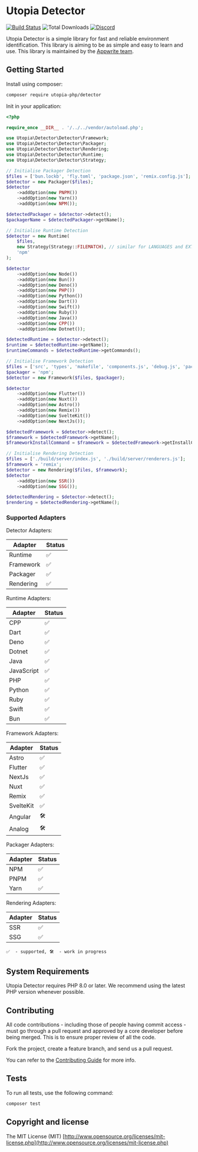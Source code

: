 # Utopia Detector

[![Build Status](https://travis-ci.org/utopia-php/detector.svg?branch=master)](https://travis-ci.com/utopia-php/detector)
![Total Downloads](https://img.shields.io/packagist/dt/utopia-php/detector.svg)
[![Discord](https://img.shields.io/discord/564160730845151244?label=discord)](https://appwrite.io/discord)

Utopia Detector is a simple library for fast and reliable environment identification. This library is aiming to be as simple and easy to learn and use. This library is maintained by the [Appwrite team](https://appwrite.io).

## Getting Started

Install using composer:
```bash
composer require utopia-php/detector
```

Init in your application:
```php
<?php

require_once __DIR__ . '/../../vendor/autoload.php';

use Utopia\Detector\Detector\Framework;
use Utopia\Detector\Detector\Packager;
use Utopia\Detector\Detector\Rendering;
use Utopia\Detector\Detector\Runtime;
use Utopia\Detector\Detector\Strategy;

// Initialise Packager Detection
$files = ['bun.lockb', 'fly.toml', 'package.json', 'remix.config.js'];
$detector = new Packager($files);
$detector
    ->addOption(new PNPM())
    ->addOption(new Yarn())
    ->addOption(new NPM());

$detectedPackager = $detector->detect();
$packagerName = $detectedPackager->getName();

// Initialise Runtime Detection
$detector = new Runtime(
    $files,
    new Strategy(Strategy::FILEMATCH), // similar for LANGUAGES and EXTENSIONS
    'npm'
);

$detector
    ->addOption(new Node())
    ->addOption(new Bun())
    ->addOption(new Deno())
    ->addOption(new PHP())
    ->addOption(new Python())
    ->addOption(new Dart())
    ->addOption(new Swift())
    ->addOption(new Ruby())
    ->addOption(new Java())
    ->addOption(new CPP())
    ->addOption(new Dotnet());

$detectedRuntime = $detector->detect();
$runtime = $detectedRuntime->getName();
$runtimeCommands = $detectedRuntime->getCommands();

// Initialise Framework Detection
$files = ['src', 'types', 'makefile', 'components.js', 'debug.js', 'package.json', 'svelte.config.js'];
$packager = 'npm';
$detector = new Framework($files, $packager);

$detector
    ->addOption(new Flutter())
    ->addOption(new Nuxt())
    ->addOption(new Astro())
    ->addOption(new Remix())
    ->addOption(new SvelteKit())
    ->addOption(new NextJs());

$detectedFramework = $detector->detect();
$framework = $detectedFramework->getName();
$frameworkInstallCommand = $framework = $detectedFramework->getInstallCommand();

// Initialise Rendering Detection
$files = ['./build/server/index.js', './build/server/renderers.js'];
$framework = 'remix';
$detector = new Rendering($files, $framework);
$detector
    ->addOption(new SSR())
    ->addOption(new SSG());

$detectedRendering = $detector->detect();
$rendering = $detectedRendering->getName();
```

### Supported Adapters

Detector Adapters:

| Adapter | Status |
|---------|---------|
| Runtime | ✅ |
| Framework | ✅ |
| Packager | ✅ |
| Rendering | ✅ |

Runtime Adapters:

| Adapter | Status |
|---------|---------|
| CPP | ✅ |
| Dart | ✅ |
| Deno | ✅ |
| Dotnet | ✅ |
| Java | ✅ |
| JavaScript | ✅ |
| PHP | ✅ |
| Python | ✅ |
| Ruby | ✅ |
| Swift | ✅ |
| Bun | ✅ |

Framework Adapters:

| Adapter | Status |
|---------|---------|
| Astro | ✅ |
| Flutter | ✅ |
| NextJs | ✅ |
| Nuxt | ✅ |
| Remix | ✅ |
| SvelteKit | ✅ |
| Angular | 🛠 |
| Analog | 🛠 |

Packager Adapters:

| Adapter | Status |
|---------|---------|
| NPM | ✅ |
| PNPM | ✅ |
| Yarn | ✅ |

Rendering Adapters:

| Adapter | Status |
|---------|---------|
| SSR | ✅ |
| SSG | ✅ |

`✅  - supported, 🛠  - work in progress`

## System Requirements

Utopia Detector requires PHP 8.0 or later. We recommend using the latest PHP version whenever possible.


## Contributing

All code contributions - including those of people having commit access - must go through a pull request and approved by a core developer before being merged. This is to ensure proper review of all the code.

Fork the project, create a feature branch, and send us a pull request.

You can refer to the [Contributing Guide](CONTRIBUTING.md) for more info.

## Tests

To run all tests, use the following command:

```bash
composer test
```

## Copyright and license

The MIT License (MIT) [http://www.opensource.org/licenses/mit-license.php](http://www.opensource.org/licenses/mit-license.php)